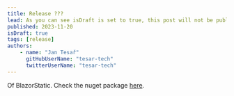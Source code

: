 ```yaml
---
title: Release ???
lead: As you can see isDraft is set to true, this post will not be published.
published: 2023-11-20
isDraft: true
tags: [release]
authors:
    - name: "Jan Tesař"
      gitHubUserName: "tesar-tech"
      twitterUserName: "tesar-tech"
---
```


Of BlazorStatic. Check the nuget package [here](https://www.nuget.org/packages/BlazorStatic/).



